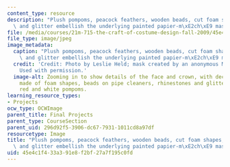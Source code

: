 ```yaml
---
content_type: resource
description: "Plush pompoms, peacock feathers, wooden beads, cut foam shapes, rhinestones,\
  \ and glitter embellish the underlying painted papier-m\xE2ch\xE9 mask."
file: /media/courses/21m-715-the-craft-of-costume-design-fall-2009/45e4c1f433a391e8f2bf27a7f195c0fd_IMG_1073.jpg
file_type: image/jpeg
image_metadata:
  caption: "Plush pompoms, peacock feathers, wooden beads, cut foam shapes, rhinestones,\
    \ and glitter embellish the underlying painted papier-m\xE2ch\xE9 mask."
  credit: 'Credit: Photo by Leslie Held; mask created by an anonymous MIT student.
    Used with permission.'
  image-alt: Zooming in to show details of the face and crown, with decorative elements
    made of foam shapes, beads on pipe cleaners, rhinestones and glitter, and large
    red and white pompoms.
learning_resource_types:
- Projects
ocw_type: OCWImage
parent_title: Final Projects
parent_type: CourseSection
parent_uid: 296d92f5-3906-dc67-7931-1011cd8a97df
resourcetype: Image
title: "Plush pompoms, peacock feathers, wooden beads, cut foam shapes, rhinestones,\
  \ and glitter embellish the underlying painted papier-m\xE2ch\xE9 mask"
uid: 45e4c1f4-33a3-91e8-f2bf-27a7f195c0fd
---
```

